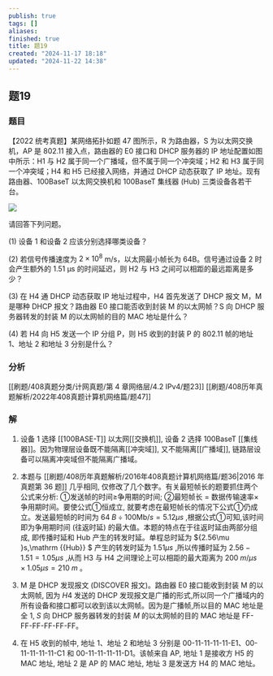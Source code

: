 ```yaml
---
publish: true
tags: []
aliases: 
finished: true
title: 题19
created: "2024-11-17 18:18"
updated: "2024-11-22 14:38"
---
```

## 题19
### 题目
【2022 统考真题】某网络拓扑如题 47 图所示，R 为路由器，S 为以太网交换机，AP 是 802.11 接入点，路由器的 E0 接口和 DHCP 服务器的 IP 地址配置如图中所示：H1 与 H2 属于同一个广播域，但不属于同一个冲突域；H2 和 H3 属于同一个冲突域；H4 和 H5 已经接入网络，并通过 DHCP 动态获取了 IP 地址。现有路由器、100BaseT 以太网交换机和 100BaseT 集线器 (Hub) 三类设备各若干台。

![](https://img.hwenyi.tech/202411222236698.webp)

请回答下列问题。

(1) 设备 1 和设备 2 应该分别选择哪类设备？

(2) 若信号传播速度为 $2\times10^8$ m/s，以太网最小帧长为 64B。信号通过设备 2 时会产生额外的 1.51 μs 的时间延迟，则 H2 与 H3 之间可以相距的最远距离是多少？

(3) 在 H4 通 DHCP 动态获取 IP 地址过程中，H4 首先发送了 DHCP 报文 M，M 是哪种 DHCP 报文？路由器 E0 接口能否收到封装 M 的以太网帧？S 向 DHCP 服务器转发的封装 M 的以太网帧的目的 MAC 地址是什么？

(4) 若 H4 向 H5 发送一个 IP 分组 P，则 H5 收到的封装 P 的 802.11 帧的地址 1、地址 2 和地址 3 分别是什么？
### 分析
[[刷题/408真题分类/计网真题/第 4 章网络层/4.2 IPv4/题23]]
[[刷题/408历年真题解析/2022年408真题计算机网络篇/题47]]
### 解
1) 设备 1 选择 [[100BASE-T]] 以太网[[交换机]], 设备 2 选择 100BaseT [[集线器]]。因为物理层设备既不能隔离[[冲突域]], 又不能隔离[[广播域]], 链路层设备可以隔离冲突域但不能隔离广播域。

2) 本题与 [[刷题/408历年真题解析/2016年408真题计算机网络篇/题36|2016 年真题第 36 题]] 几乎相同, 仅修改了几个数字。有关最短帧长的题要抓住两个公式来分析: ①发送帧的时间≥争用期的时间; ②最短帧长 = 数据传输速率×争用期时间。要使公式①恒成立, 就要考虑在最短帧长的情况下公式①仍成立。发送最短帧的时间为 ${64}\;B \div  {100}\mathrm {{Mb}} /s = {5.12\mu }s$ ,根据公式①可知,该时间即为争用期时间 (往返时延) 的最大值。本题的特点在于往返时延由两部分组成, 即传播时延和 Hub 产生的转发时延。单程总时延为 ${2.56\mu }s,\mathrm {{Hub}} $ 产生的转发时延为 ${1.51\mu }s$ ,所以传播时延为 ${2.56} - {1.51} = {1.05\mu }s$ ,从而  H3 与 H4 之间理论上可以相距的最大距离为 ${200}\;m/\mu s \times  {1.05\mu }s = {210}\;m$ 。

3) M 是 DHCP 发现报文 (DISCOVER 报文)。路由器 E0 接口能收到封装 M 的以太网帧,  因为 $H4$ 发送的 DHCP 发现报文是广播的形式,所以同一个广播域内的所有设备和接口都可以收到该以太网帧。因为是广播帧,所以目的 MAC 地址是全 $1,\;S$ 向 DHCP 服务器转发的封装 $M$ 的以太网帧的目的 $\mathrm {{MAC}}$ 地址是 FF-FF-FF-FF-FF-FF。

4) 在 H5 收到的帧中, 地址 1、地址 2 和地址 3 分别是 00-11-11-11-11-E1、00-11-11-11-11-C1  和 00-11-11-11-11-D1。该帧来自 AP, 地址 1 是接收方 H5 的 MAC 地址, 地址 2 是 AP  的 MAC 地址, 地址 3 是发送方 H4 的 MAC 地址。